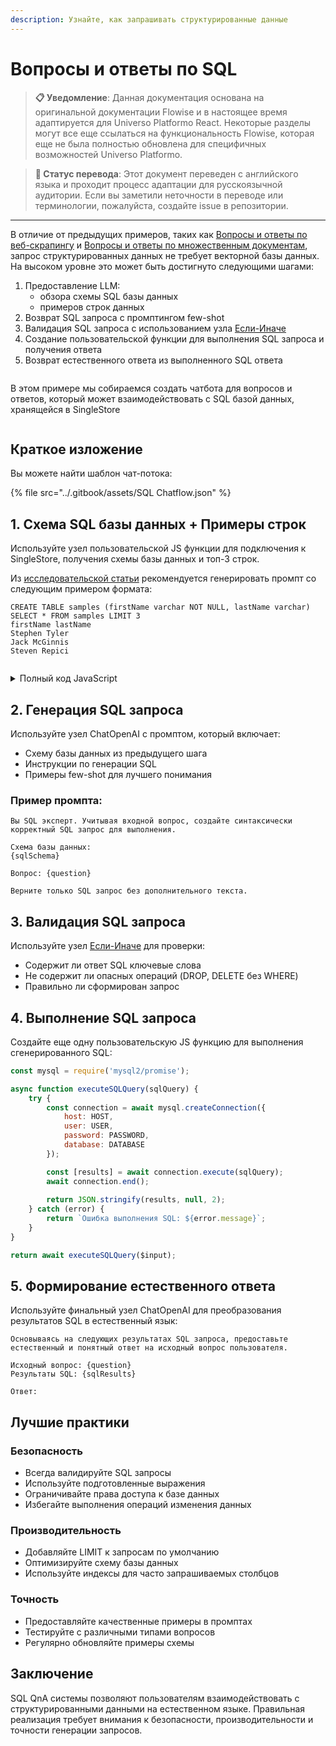 ```yaml
---
description: Узнайте, как запрашивать структурированные данные
---
```


# Вопросы и ответы по SQL

> **📋 Уведомление**: Данная документация основана на оригинальной документации Flowise и в настоящее время адаптируется для Universo Platformo React. Некоторые разделы могут все еще ссылаться на функциональность Flowise, которая еще не была полностью обновлена для специфичных возможностей Universo Platformo.

> **🔄 Статус перевода**: Этот документ переведен с английского языка и проходит процесс адаптации для русскоязычной аудитории. Если вы заметили неточности в переводе или терминологии, пожалуйста, создайте issue в репозитории.

***

В отличие от предыдущих примеров, таких как [Вопросы и ответы по веб-скрапингу](web-scrape-qna.md) и [Вопросы и ответы по множественным документам](multiple-documents-qna.md), запрос структурированных данных не требует векторной базы данных. На высоком уровне это может быть достигнуто следующими шагами:

1. Предоставление LLM:
   * обзора схемы SQL базы данных
   * примеров строк данных
2. Возврат SQL запроса с промптингом few-shot
3. Валидация SQL запроса с использованием узла [Если-Иначе](../integrations/utilities/if-else.md)
4. Создание пользовательской функции для выполнения SQL запроса и получения ответа
5. Возврат естественного ответа из выполненного SQL ответа

<figure><img src="../.gitbook/assets/image (113).png" alt=""><figcaption></figcaption></figure>

В этом примере мы собираемся создать чатбота для вопросов и ответов, который может взаимодействовать с SQL базой данных, хранящейся в SingleStore

<figure><img src="../.gitbook/assets/image (116).png" alt=""><figcaption></figcaption></figure>

## Краткое изложение

Вы можете найти шаблон чат-потока:

{% file src="../.gitbook/assets/SQL Chatflow.json" %}

## 1. Схема SQL базы данных + Примеры строк

Используйте узел пользовательской JS функции для подключения к SingleStore, получения схемы базы данных и топ-3 строк.

Из [исследовательской статьи](https://arxiv.org/abs/2204.00498) рекомендуется генерировать промпт со следующим примером формата:

```
CREATE TABLE samples (firstName varchar NOT NULL, lastName varchar)
SELECT * FROM samples LIMIT 3
firstName lastName
Stephen Tyler
Jack McGinnis
Steven Repici
```

<figure><img src="../.gitbook/assets/image (114).png" alt=""><figcaption></figcaption></figure>

<details>

<summary>Полный код JavaScript</summary>

```javascript
const HOST = 'singlestore-host.com';
const USER = 'admin';
const PASSWORD = 'mypassword';
const DATABASE = 'mydb';
const TABLE = 'samples';
const mysql = require('mysql2/promise');

let sqlSchemaPrompt;

try {
    // Создание подключения к базе данных
    const connection = await mysql.createConnection({
        host: HOST,
        user: USER,
        password: PASSWORD,
        database: DATABASE
    });

    // Получение схемы таблицы
    const [schemaRows] = await connection.execute(`DESCRIBE ${TABLE}`);
    
    // Формирование CREATE TABLE statement
    let createTableStatement = `CREATE TABLE ${TABLE} (`;
    const columns = schemaRows.map(row => {
        let columnDef = `${row.Field} ${row.Type}`;
        if (row.Null === 'NO') columnDef += ' NOT NULL';
        if (row.Key === 'PRI') columnDef += ' PRIMARY KEY';
        return columnDef;
    });
    createTableStatement += columns.join(', ') + ')';

    // Получение примеров данных
    const [dataRows] = await connection.execute(`SELECT * FROM ${TABLE} LIMIT 3`);
    
    // Формирование финального промпта
    sqlSchemaPrompt = createTableStatement + '\n';
    sqlSchemaPrompt += `SELECT * FROM ${TABLE} LIMIT 3\n`;
    
    if (dataRows.length > 0) {
        // Добавление заголовков столбцов
        const headers = Object.keys(dataRows[0]);
        sqlSchemaPrompt += headers.join(' ') + '\n';
        
        // Добавление данных строк
        dataRows.forEach(row => {
            const values = headers.map(header => row[header] || '');
            sqlSchemaPrompt += values.join(' ') + '\n';
        });
    }

    await connection.end();
    
} catch (error) {
    console.error('Ошибка при получении схемы SQL:', error);
    sqlSchemaPrompt = 'Ошибка при получении схемы базы данных';
}

return sqlSchemaPrompt;
```

</details>

## 2. Генерация SQL запроса

Используйте узел ChatOpenAI с промптом, который включает:
- Схему базы данных из предыдущего шага
- Инструкции по генерации SQL
- Примеры few-shot для лучшего понимания

### Пример промпта:
```
Вы SQL эксперт. Учитывая входной вопрос, создайте синтаксически корректный SQL запрос для выполнения.

Схема базы данных:
{sqlSchema}

Вопрос: {question}

Верните только SQL запрос без дополнительного текста.
```

## 3. Валидация SQL запроса

Используйте узел [Если-Иначе](../integrations/utilities/if-else.md) для проверки:
- Содержит ли ответ SQL ключевые слова
- Не содержит ли опасных операций (DROP, DELETE без WHERE)
- Правильно ли сформирован запрос

## 4. Выполнение SQL запроса

Создайте еще одну пользовательскую JS функцию для выполнения сгенерированного SQL:

```javascript
const mysql = require('mysql2/promise');

async function executeSQLQuery(sqlQuery) {
    try {
        const connection = await mysql.createConnection({
            host: HOST,
            user: USER,
            password: PASSWORD,
            database: DATABASE
        });

        const [results] = await connection.execute(sqlQuery);
        await connection.end();
        
        return JSON.stringify(results, null, 2);
    } catch (error) {
        return `Ошибка выполнения SQL: ${error.message}`;
    }
}

return await executeSQLQuery($input);
```

## 5. Формирование естественного ответа

Используйте финальный узел ChatOpenAI для преобразования результатов SQL в естественный язык:

```
Основываясь на следующих результатах SQL запроса, предоставьте естественный и понятный ответ на исходный вопрос пользователя.

Исходный вопрос: {question}
Результаты SQL: {sqlResults}

Ответ:
```

## Лучшие практики

### Безопасность
- Всегда валидируйте SQL запросы
- Используйте подготовленные выражения
- Ограничивайте права доступа к базе данных
- Избегайте выполнения операций изменения данных

### Производительность
- Добавляйте LIMIT к запросам по умолчанию
- Оптимизируйте схему базы данных
- Используйте индексы для часто запрашиваемых столбцов

### Точность
- Предоставляйте качественные примеры в промптах
- Тестируйте с различными типами вопросов
- Регулярно обновляйте примеры схемы

## Заключение

SQL QnA системы позволяют пользователям взаимодействовать с структурированными данными на естественном языке. Правильная реализация требует внимания к безопасности, производительности и точности генерации запросов.
